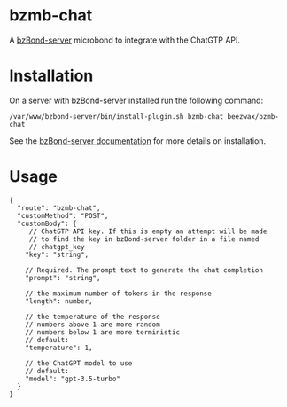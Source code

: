# bzmb-chat

A [bzBond-server](https://github.com/beezwax/bzBond/tree/main/packages/bzBond-server#bzbond-server) microbond to integrate with the ChatGTP API.

# Installation

On a server with bzBond-server installed run the following command:

`/var/www/bzbond-server/bin/install-plugin.sh bzmb-chat beezwax/bzmb-chat`

See the [bzBond-server documentation](https://github.com/beezwax/bzBond/tree/main/packages/bzBond-server#installing-plugins) for more details on installation.

# Usage
```
{
  "route": "bzmb-chat",
  "customMethod": "POST",
  "customBody": {
     // ChatGTP API key. If this is empty an attempt will be made
     // to find the key in bzBond-server folder in a file named
     // chatgpt_key
    "key": "string",

    // Required. The prompt text to generate the chat completion
    "prompt": "string",

    // the maximum number of tokens in the response
    "length": number,

    // the temperature of the response
    // numbers above 1 are more random
    // numbers below 1 are more terministic
    // default:
    "temperature": 1,

    // the ChatGPT model to use
    // default:
    "model": "gpt-3.5-turbo"
  }
}

```

## 

